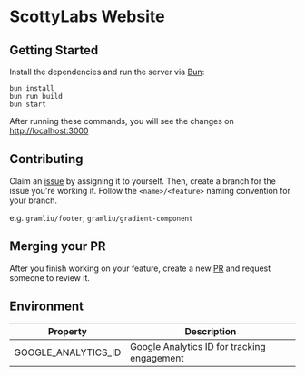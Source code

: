 # ScottyLabs Website

## Getting Started

Install the dependencies and run the server via [Bun](https://bun.sh):

```
bun install
bun run build
bun start
```

After running these commands, you will see the changes on [http://localhost:3000](http://localhost:3000/)

## Contributing

Claim an [issue](https://github.com/ScottyLabs/web/issues) by assigning it to yourself. Then, create a branch for the issue you're working it. Follow the `<name>/<feature>` naming convention for your branch.

e.g. `gramliu/footer`, `gramliu/gradient-component`

## Merging your PR

After you finish working on your feature, create a new [PR](https://github.com/ScottyLabs/web/pulls) and request someone to review it.

## Environment

| Property            | Description                                 |
| ------------------- | ------------------------------------------- |
| GOOGLE_ANALYTICS_ID | Google Analytics ID for tracking engagement |
